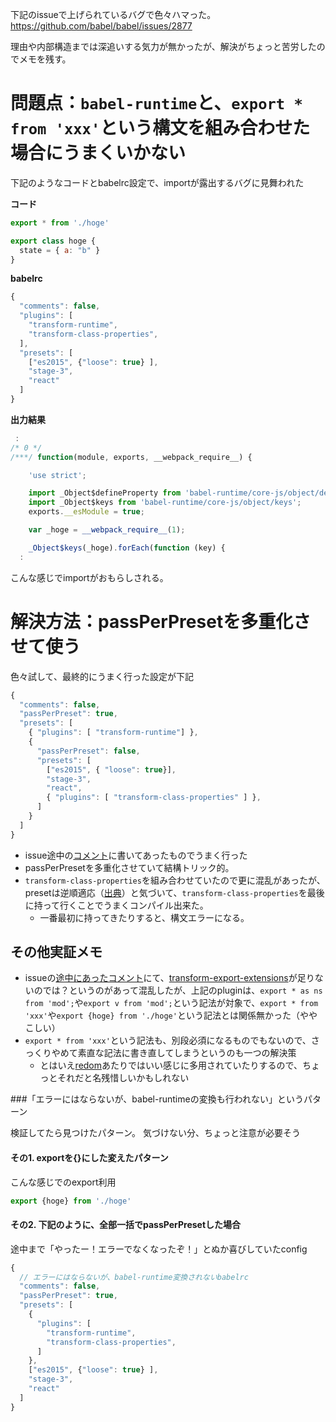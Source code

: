 
下記のissueで上げられているバグで色々ハマった。
https://github.com/babel/babel/issues/2877

理由や内部構造までは深追いする気力が無かったが、解決がちょっと苦労したのでメモを残す。

# 問題点：`babel-runtime`と、`export * from 'xxx'`という構文を組み合わせた場合にうまくいかない

下記のようなコードとbabelrc設定で、importが露出するバグに見舞われた

**コード**

```index.js
export * from './hoge'
```
```hoge.js
export class hoge {
  state = { a: "b" }
}
```

**babelrc**

```js
{
  "comments": false,
  "plugins": [
    "transform-runtime",
    "transform-class-properties",
  ],
  "presets": [
    ["es2015", {"loose": true} ],
    "stage-3",
    "react"
  ]
}
```

**出力結果**

```js
 :
/* 0 */
/***/ function(module, exports, __webpack_require__) {

	'use strict';

	import _Object$defineProperty from 'babel-runtime/core-js/object/define-property';
	import _Object$keys from 'babel-runtime/core-js/object/keys';
	exports.__esModule = true;

	var _hoge = __webpack_require__(1);

	_Object$keys(_hoge).forEach(function (key) {
  :
```

こんな感じでimportがおもらしされる。

# 解決方法：passPerPresetを多重化させて使う

色々試して、最終的にうまく行った設定が下記

```js
{
  "comments": false,
  "passPerPreset": true,
  "presets": [
    { "plugins": [ "transform-runtime"] },
    {
      "passPerPreset": false,
      "presets": [
        ["es2015", { "loose": true}],
        "stage-3",
        "react",
        { "plugins": [ "transform-class-properties" ] }, 
      ]
    }
  ]
}
```
* issue途中の[コメント](https://github.com/babel/babel/issues/2877#issuecomment-245402025)に書いてあったものでうまく行った
* passPerPresetを多重化させていて結構トリック的。
* `transform-class-properties`を組み合わせていたので更に混乱があったが、presetは逆順適応（[出典](https://babeljs.io/docs/plugins/#plugin-preset-ordering)）と気づいて、`transform-class-properties`を最後に持って行くことでうまくコンパイル出来た。
	* 一番最初に持ってきたりすると、構文エラーになる。


## その他実証メモ
* issueの[途中にあったコメント](https://github.com/babel/babel/issues/2877#issuecomment-245402025)にて、[transform-export-extensions](https://babeljs.io/docs/plugins/transform-export-extensions/)が足りないのでは？というのがあって混乱したが、上記のpluginは、`export * as ns from 'mod';`や`export v from 'mod';`という記法が対象で、`export * from 'xxx'`や`export {hoge} from './hoge'`という記法とは関係無かった（ややこしい）
* `export * from 'xxx'`という記法も、別段必須になるものでもないので、さっくりやめて素直な記法に書き直してしまうというのも一つの解決策
    * とはいえ[redom](https://github.com/pakastin/redom/blob/master/src/index.js)あたりではいい感じに多用されていたりするので、ちょっとそれだと名残惜しいかもしれない

###「エラーにはならないが、babel-runtimeの変換も行われない」というパターン

検証してたら見つけたパターン。
気づけない分、ちょっと注意が必要そう

#### その1. exportを{}にした変えたパターン

こんな感じでのexport利用

```index.js
export {hoge} from './hoge'
```

#### その2. 下記のように、全部一括でpassPerPresetした場合

途中まで「やったー！エラーでなくなったぞ！」とぬか喜びしていたconfig

```js
{
  // エラーにはならないが、babel-runtime変換されないbabelrc
  "comments": false,
  "passPerPreset": true,
  "presets": [
    {
      "plugins": [
        "transform-runtime",
        "transform-class-properties",
      ]
    },
    ["es2015", {"loose": true} ],
    "stage-3",
    "react"
  ]
}
```



